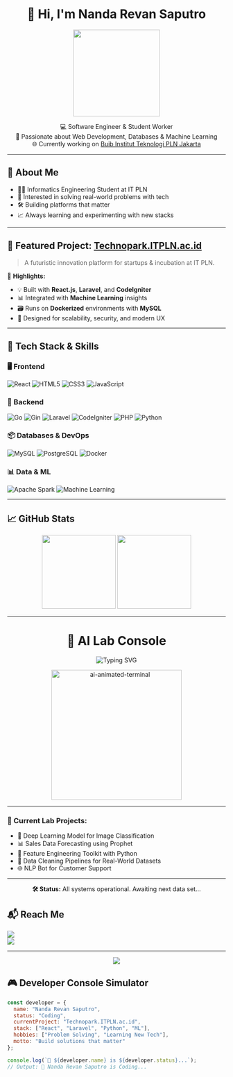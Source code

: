 <!-- README.md -->

<h1 align="center">👋 Hi, I'm Nanda Revan Saputro</h1>
<p align="center">
  <img src="https://media.giphy.com/media/qgQUggAC3Pfv687qPC/giphy.gif" width="200" />
</p>
<p align="center">
  💻 Software Engineer & Student Worker  
  <br>
  🚀 Passionate about Web Development, Databases & Machine Learning  
  <br>
  🌐 Currently working on <a href="https://technopark.itpln.ac.id">Buib Institut Teknologi PLN Jakarta</a>
</p>

---

## 🧠 About Me

- 👨‍🎓 Informatics Engineering Student at IT PLN  
- 🧩 Interested in solving real-world problems with tech  
- 🛠️ Building platforms that matter  
- 📈 Always learning and experimenting with new stacks

---

## 🚀 Featured Project: [Technopark.ITPLN.ac.id](https://technopark.itpln.ac.id)

> A futuristic innovation platform for startups & incubation at IT PLN.

🧩 **Highlights:**
- 💡 Built with **React.js**, **Laravel**, and **CodeIgniter**
- 📊 Integrated with **Machine Learning** insights
- 🗃️ Runs on **Dockerized** environments with **MySQL**
- 🎯 Designed for scalability, security, and modern UX

---

## 🧰 Tech Stack & Skills

### 🖥️ Frontend
![React](https://img.shields.io/badge/React.js-20232A?style=for-the-badge&logo=react&logoColor=61DAFB)
![HTML5](https://img.shields.io/badge/HTML-E34F26?style=for-the-badge&logo=html5&logoColor=white)
![CSS3](https://img.shields.io/badge/CSS-1572B6?style=for-the-badge&logo=css3&logoColor=white)
![JavaScript](https://img.shields.io/badge/JavaScript-F7DF1E?style=for-the-badge&logo=javascript&logoColor=black)

### 🔧 Backend
![Go](https://img.shields.io/badge/Go-00ADD8?style=for-the-badge&logo=go&logoColor=white)
![Gin](https://img.shields.io/badge/Gin-00B386?style=for-the-badge&logo=go&logoColor=white)
![Laravel](https://img.shields.io/badge/Laravel-FF2D20?style=for-the-badge&logo=laravel&logoColor=white)
![CodeIgniter](https://img.shields.io/badge/CodeIgniter-EF4223?style=for-the-badge&logo=codeigniter&logoColor=white)
![PHP](https://img.shields.io/badge/PHP-777BB4?style=for-the-badge&logo=php&logoColor=white)
![Python](https://img.shields.io/badge/Python-3670A0?style=for-the-badge&logo=python&logoColor=white)

### 📦 Databases & DevOps
![MySQL](https://img.shields.io/badge/MySQL-005C84?style=for-the-badge&logo=mysql&logoColor=white)
![PostgreSQL](https://img.shields.io/badge/PostgreSQL-316192?style=for-the-badge&logo=postgresql&logoColor=white)
![Docker](https://img.shields.io/badge/Docker-2496ED?style=for-the-badge&logo=docker&logoColor=white)

### 📊 Data & ML
![Apache Spark](https://img.shields.io/badge/Apache%20Spark-E25A1C?style=for-the-badge&logo=apachespark&logoColor=white)
![Machine Learning](https://img.shields.io/badge/Machine%20Learning-blueviolet?style=for-the-badge&logo=scikitlearn&logoColor=white)

---

## 📈 GitHub Stats

<p align="center">
  <img src="https://github-readme-stats.vercel.app/api?username=Ravenn19&show_icons=true&theme=tokyonight" height="170" />
  <img src="https://github-readme-stats.vercel.app/api/top-langs/?username=Ravenn19&layout=compact&theme=tokyonight" height="170" />
</p>

---

<h1 align="center">🧠 AI Lab Console</h1>

<p align="center">
  <img src="https://readme-typing-svg.demolab.com?font=Fira+Code&pause=800&color=00FFD1&center=true&vCenter=true&multiline=true&width=600&lines=%3E+Initializing+Neural+Link...;%3E+Booting+ML+Models...;%3E+Loading+Data+Pipelines...;%3E+Analyzing+Trends...;%3E+Deploying+AI+Solutions..." alt="Typing SVG" />
</p>

<p align="center">
  <img src="https://media.giphy.com/media/3o7aD2saalBwwftBIY/giphy.gif" width="300" alt="ai-animated-terminal"/>
</p>

---

### 🧪 Current Lab Projects:
- 🤖 Deep Learning Model for Image Classification
- 📊 Sales Data Forecasting using Prophet
- 📌 Feature Engineering Toolkit with Python
- 🧹 Data Cleaning Pipelines for Real-World Datasets
- 🌐 NLP Bot for Customer Support

---

<div align="center">
  <strong>🛠️ Status:</strong> All systems operational. Awaiting next data set...
</div>


## 📬 Reach Me

<p align="left">
  <a href="mailto:nandarevan96@gmail.com"><img src="https://img.shields.io/badge/Gmail-nandarevan96@gmail.com-red?style=flat&logo=gmail&logoColor=white"></a><br>
  <a href="https://www.linkedin.com/in/nanda-revan-saputro-3b89ab284/"><img src="https://img.shields.io/badge/LinkedIn-Nanda%20Revan-blue?style=flat&logo=linkedin&logoColor=white"></a>
</p>

---

<p align="center">
  <img src="https://readme-typing-svg.herokuapp.com/?lines=Thanks+for+visiting+my+profile!;Let’s+build+something+cool+together!&center=true&color=00F7FF&vCenter=true&size=18" />
</p>

## 🎮 Developer Console Simulator

```javascript
const developer = {
  name: "Nanda Revan Saputro",
  status: "Coding",
  currentProject: "Technopark.ITPLN.ac.id",
  stack: ["React", "Laravel", "Python", "ML"],
  hobbies: ["Problem Solving", "Learning New Tech"],
  motto: "Build solutions that matter"
};

console.log(`🚀 ${developer.name} is ${developer.status}...`);
// Output: 🚀 Nanda Revan Saputro is Coding...
